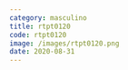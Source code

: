```yaml
---
category: masculino
title: rtpt0120
code: rtpt0120
image: /images/rtpt0120.png
date: 2020-08-31
---
```

